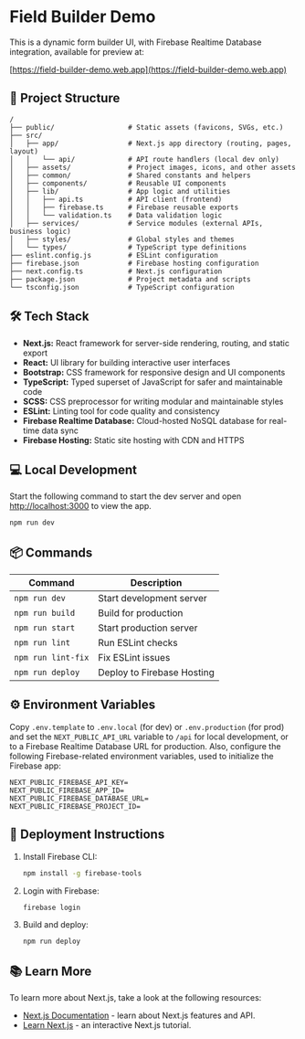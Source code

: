 
# Field Builder Demo

This is a dynamic form builder UI, with Firebase Realtime Database integration, available for preview at:

[https://field-builder-demo.web.app](https://field-builder-demo.web.app)


## 📁 Project Structure

```text
/
├── public/                  # Static assets (favicons, SVGs, etc.)
├── src/                     
│   ├── app/                 # Next.js app directory (routing, pages, layout)
│   │   └── api/             # API route handlers (local dev only)
│   ├── assets/              # Project images, icons, and other assets
│   ├── common/              # Shared constants and helpers
│   ├── components/          # Reusable UI components
│   ├── lib/                 # App logic and utilities
│   │   ├── api.ts           # API client (frontend)
│   │   ├── firebase.ts      # Firebase reusable exports
│   │   └── validation.ts    # Data validation logic
│   ├── services/            # Service modules (external APIs, business logic)
│   ├── styles/              # Global styles and themes
│   └── types/               # TypeScript type definitions
├── eslint.config.js         # ESLint configuration
├── firebase.json            # Firebase hosting configuration
├── next.config.ts           # Next.js configuration
├── package.json             # Project metadata and scripts
└── tsconfig.json            # TypeScript configuration
```


## 🛠️ Tech Stack

- **Next.js:** React framework for server-side rendering, routing, and static export
- **React:** UI library for building interactive user interfaces
- **Bootstrap:** CSS framework for responsive design and UI components
- **TypeScript:** Typed superset of JavaScript for safer and maintainable code
- **SCSS:** CSS preprocessor for writing modular and maintainable styles
- **ESLint:** Linting tool for code quality and consistency
- **Firebase Realtime Database:** Cloud-hosted NoSQL database for real-time data sync
- **Firebase Hosting:** Static site hosting with CDN and HTTPS


## 💻 Local Development

Start the following command to start the dev server and open [http://localhost:3000](http://localhost:3000) to view the app.

```bash
npm run dev
```


## 📦 Commands

| Command                | Description                         |
|------------------------|-------------------------------------|
| `npm run dev`          | Start development server            |
| `npm run build`        | Build for production                |
| `npm run start`        | Start production server             |
| `npm run lint`         | Run ESLint checks                   |
| `npm run lint-fix`     | Fix ESLint issues                   |
| `npm run deploy`       | Deploy to Firebase Hosting          |


## ⚙️ Environment Variables

Copy `.env.template` to `.env.local` (for dev) or `.env.production` (for prod) and set the `NEXT_PUBLIC_API_URL` variable to `/api` for local development, or to a Firebase Realtime Database URL for production. Also, configure the following Firebase-related environment variables, used to initialize the Firebase app:

```
NEXT_PUBLIC_FIREBASE_API_KEY=
NEXT_PUBLIC_FIREBASE_APP_ID=
NEXT_PUBLIC_FIREBASE_DATABASE_URL=
NEXT_PUBLIC_FIREBASE_PROJECT_ID=
```


## 🚀 Deployment Instructions

1. Install Firebase CLI:
    ```bash
    npm install -g firebase-tools
    ```

2. Login with Firebase:
    ```bash
    firebase login
    ```

3. Build and deploy:
    ```bash
    npm run deploy
	  ```


## 📚 Learn More

To learn more about Next.js, take a look at the following resources:

- [Next.js Documentation](https://nextjs.org/docs) - learn about Next.js features and API.
- [Learn Next.js](https://nextjs.org/learn) - an interactive Next.js tutorial.
